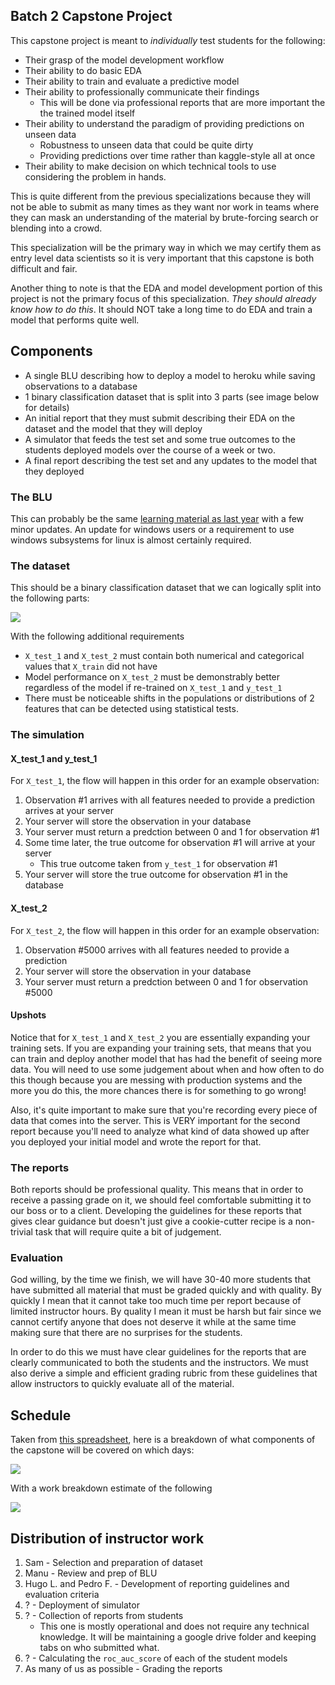 ## Batch 2 Capstone Project

This capstone project is meant to *individually* test students for the following:

- Their grasp of the model development workflow
- Their ability to do basic EDA
- Their ability to train and evaluate a predictive model
- Their ability to professionally communicate their findings
    - This will be done via professional reports that are more important the the trained model itself
- Their ability to understand the paradigm of providing predictions on unseen data
    - Robustness to unseen data that could be quite dirty
    - Providing predictions over time rather than kaggle-style all at once
- Their ability to make decision on which technical tools to use considering the problem in hands.

This is quite different from the previous specializations because they will not be able to submit as many times as they want nor work in teams where they can mask an understanding of the material by brute-forcing search or blending into a crowd. 

This specialization will be the primary way in which we may certify them as entry level data scientists so it is very important that this capstone is both difficult and fair.

Another thing to note is that the EDA and model development portion of this project is not the primary focus of this specialization. *They should already know how to do this*. It should NOT take a long time to do EDA and train a model that performs quite well.

## Components

- A single BLU describing how to deploy a model to heroku while saving observations to a database
- 1 binary classification dataset that is split into 3 parts (see image below for details)
- An initial report that they must submit describing their EDA on the dataset and the model that they will deploy
- A simulator that feeds the test set and some true outcomes to the students deployed models over the course of a week or two.
- A final report describing the test set and any updates to the model that they deployed

### The BLU

This can probably be the same [learning material as last year](https://github.com/LDSSA/heroku-model-deploy) with a few minor updates. An update for windows users or a requirement to use windows subsystems for linux is almost certainly required.

### The dataset

This should be a binary classification dataset that we can logically split into the following parts:

<img src="https://docs.google.com/drawings/d/e/2PACX-1vR9XZmccYWwLYMl6LVUIrL2BW3HRU-KXbEyXx5ui2cU3n9iAFltBe8OJa-0WZ3Xaepvf6fcmKLkWe7k/pub?w=1440&amp;h=1080">

With the following additional requirements

- `X_test_1` and `X_test_2` must contain both numerical and categorical values that `X_train` did not have
- Model performance on `X_test_2` must be demonstrably better regardless of the model if re-trained on `X_test_1` and `y_test_1`
- There must be noticeable shifts in the populations or distributions of 2 features that can be detected using statistical tests.

### The simulation

#### X_test_1 and y_test_1

For `X_test_1`, the flow will happen in this order for an example observation:

1. Observation #1 arrives with all features needed to provide a prediction arrives at your server
1. Your server will store the observation in your database
1. Your server must return a predction between 0 and 1 for observation #1
1. Some time later, the true outcome for observation #1 will arrive at your server
    - This true outcome taken from `y_test_1` for observation #1
1. Your server will store the true outcome for observation #1 in the database

#### X_test_2

For `X_test_2`, the flow will happen in this order for an example observation:

1. Observation #5000 arrives with all features needed to provide a prediction
1. Your server will store the observation in your database
1. Your server must return a predction between 0 and 1 for observation #5000

#### Upshots

Notice that for `X_test_1` and `X_test_2` you are essentially expanding your training sets. If you are expanding your training sets, that means that you can train and deploy another model that has had the benefit of seeing more data. You will need to use some judgement about when and how often to do this though because you are messing with production systems and the more you do this, the more chances there is for something to go wrong!

Also, it's quite important to make sure that you're recording every piece of data that comes into the server. This is VERY important for the second report because you'll need to analyze what kind of data showed up after you deployed your initial model and wrote the report for that.

### The reports

Both reports should be professional quality. This means that in order to receive a passing grade on it, we should feel comfortable submitting it to our boss or to a client. Developing the guidelines for these reports that gives clear guidance but doesn't just give a cookie-cutter recipe is a non-trivial task that will require quite a bit of judgement. 

### Evaluation

God willing, by the time we finish, we will have 30-40 more students that have submitted all material that must be graded quickly and with quality. By quickly I mean that it cannot take too much time per report because of limited instructor hours. By quality I mean it must be harsh but fair since we cannot certify anyone that does not deserve it while at the same time making sure that there are no surprises for the students.

In order to do this we must have clear guidelines for the reports that are clearly communicated to both the students and the instructors. We must also derive a simple and efficient grading rubric from these guidelines that allow instructors to quickly evaluate all of the material.

## Schedule

Taken from [this spreadsheet](https://docs.google.com/spreadsheets/d/1XPbv9QSuy0nsCJUU6aKg7kTma_dRmQkZ1B1N-igvLZE/edit?usp=sharing), here is a breakdown of what components of the capstone will be covered on which days:

<img src="https://i.imgur.com/knhse0S.png">

With a work breakdown estimate of the following

<img src="https://i.imgur.com/gcMc51Y.png">

## Distribution of instructor work

1. Sam - Selection and preparation of dataset
1. Manu - Review and prep of BLU
1. Hugo L. and Pedro F. - Development of reporting guidelines and evaluation criteria
1. ? - Deployment of simulator
1. ? - Collection of reports from students
    - This one is mostly operational and does not require any technical knowledge. It will be maintaining a google drive folder and keeping tabs on who submitted what. 
1. ? - Calculating the `roc_auc_score` of each of the student models
1. As many of us as possible - Grading the reports

